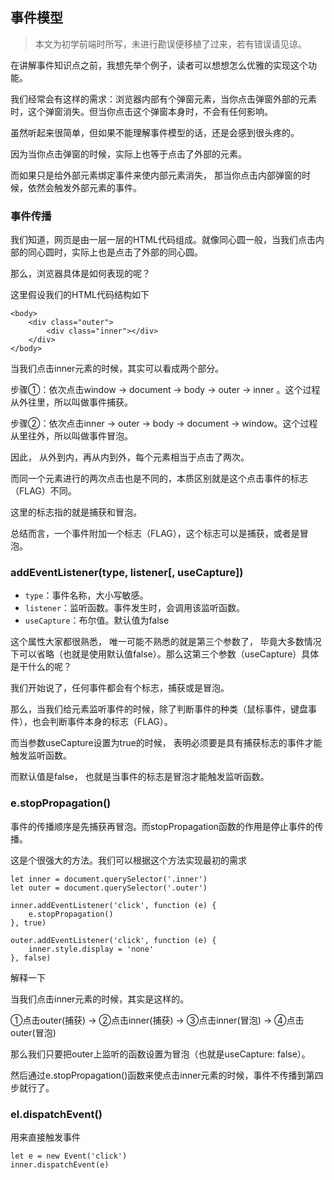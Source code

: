 
## 事件模型
> 本文为初学前端时所写，未进行勘误便移植了过来，若有错误请见谅。

在讲解事件知识点之前，我想先举个例子，读者可以想想怎么优雅的实现这个功能。

我们经常会有这样的需求：浏览器内部有个弹窗元素，当你点击弹窗外部的元素时，这个弹窗消失。但当你点击这个弹窗本身时，不会有任何影响。

虽然听起来很简单，但如果不能理解事件模型的话，还是会感到很头疼的。

因为当你点击弹窗的时候，实际上也等于点击了外部的元素。

而如果只是给外部元素绑定事件来使内部元素消失， 那当你点击内部弹窗的时候，依然会触发外部元素的事件。



### 事件传播

我们知道，网页是由一层一层的HTML代码组成。就像同心圆一般，当我们点击内部的同心圆时，实际上也是点击了外部的同心圆。

那么，浏览器具体是如何表现的呢？

这里假设我们的HTML代码结构如下

```
<body>
    <div class="outer">
        <div class="inner"></div>
    </div>
</body>
```

当我们点击inner元素的时候，其实可以看成两个部分。

步骤①：依次点击window -> document -> body -> outer -> inner 。这个过程从外往里，所以叫做事件捕获。

步骤②：依次点击inner -> outer -> body -> document -> window。这个过程从里往外，所以叫做事件冒泡。

因此， 从外到内，再从内到外，每个元素相当于点击了两次。

而同一个元素进行的两次点击也是不同的，本质区别就是这个点击事件的标志（FLAG）不同。

这里的标志指的就是捕获和冒泡。

总结而言，一个事件附加一个标志（FLAG），这个标志可以是捕获，或者是冒泡。



### addEventListener(type, listener[, useCapture])

- `type`：事件名称，大小写敏感。
- `listener`：监听函数。事件发生时，会调用该监听函数。
- `useCapture`：布尔值。默认值为false

这个属性大家都很熟悉， 唯一可能不熟悉的就是第三个参数了， 毕竟大多数情况下可以省略（也就是使用默认值false）。那么这第三个参数（useCapture）具体是干什么的呢？



我们开始说了，任何事件都会有个标志，捕获或是冒泡。

那么，当我们给元素监听事件的时候，除了判断事件的种类（鼠标事件，键盘事件），也会判断事件本身的标志（FLAG）。

而当参数useCapture设置为true的时候， 表明必须要是具有捕获标志的事件才能触发监听函数。

而默认值是false， 也就是当事件的标志是冒泡才能触发监听函数。



### e.stopPropagation()

事件的传播顺序是先捕获再冒泡。而stopPropagation函数的作用是停止事件的传播。



这是个很强大的方法。我们可以根据这个方法实现最初的需求

```
let inner = document.querySelector('.inner')
let outer = document.querySelector('.outer')

inner.addEventListener('click', function (e) {
    e.stopPropagation()
}, true)

outer.addEventListener('click', function (e) {
    inner.style.display = 'none'
}, false)
```

解释一下

当我们点击inner元素的时候，其实是这样的。

①点击outer(捕获) -> ②点击inner(捕获) -> ③点击inner(冒泡) -> ④点击outer(冒泡)

那么我们只要把outer上监听的函数设置为冒泡（也就是useCapture: false）。

然后通过e.stopPropagation()函数来使点击inner元素的时候，事件不传播到第四步就行了。



### el.dispatchEvent()

用来直接触发事件

```
let e = new Event('click')
inner.dispatchEvent(e)
```
